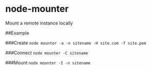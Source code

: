 # node-mounter
Mount a remote instance locally

##Example

###Create
`node mounter -a -n sitename -H site.com -f site.pem`

###Connect
`node mounter -C sitename`

###Mount
`node mounter -I -n sitename`